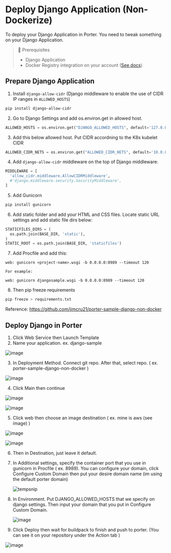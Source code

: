 # Deploy Django Application (Non-Dockerize)

To deploy your Django Application in Porter. You need to tweak something on your Django Application.

> 📘 Prerequisites
> - Django Application
> - Docker Registry integration on your account ([See docs](https://docs.getporter.dev/docs/linking-an-existing-docker-container-registry))


## Prepare Django Application

1. Install `django-allow-cidr` (Django middleware to enable the use of CIDR IP ranges in `ALLOWED_HOSTS`)
  ```sh
  pip install django-allow-cidr
  ```
2.  Go to Django Settings and add os.environ.get in allowed host.
  ```python
  ALLOWED_HOSTS = os.environ.get("DJANGO_ALLOWED_HOSTS", default='127.0.0.1').split(" ")
  ```
3. Add this below allowed host. Put CIDR accordning to the K8s kubelet CIDR
  ```python
  ALLOWED_CIDR_NETS = os.environ.get("ALLOWED_CIDR_NETS", default='10.0.0.0/16').split(" ")
  ```
4. Add `django-allow-cidr` middleware on the top of Django middleware:
  ```python
  MIDDLEWARE = [
    'allow_cidr.middleware.AllowCIDRMiddleware',
    #'django.middleware.security.SecurityMiddleware',
  ]
  ```
5. Add Gunicorn
  ```sh
  pip install gunicorn
  ```
6. Add static folder and add your HTML and CSS files. Locate static URL settings and add static file dirs below:
  ```python
  STATICFILES_DIRS = (
    os.path.join(BASE_DIR, 'static'),
  )
  STATIC_ROOT = os.path.join(BASE_DIR, 'staticfiles')
  ```
7. Add Procfile and add this:
  ```
web: gunicorn <project-name>.wsgi -b 0.0.0.0:8989 --timeout 120 
  
For example: 
  
web: gunicorn djangosample.wsgi -b 0.0.0.0:8989 --timeout 120
  ```
8. Then pip freeze requirements
  ```sh
  pip freeze > requirements.txt
  ```
  Reference:
    https://github.com/jimcru21/porter-sample-django-non-docker

## Deploy Django in Porter

1. Click Web Service then Launch Template
2. Name your application. ex. django-sample

  ![image](https://user-images.githubusercontent.com/52728901/118363487-16c41280-b5c7-11eb-8abb-c3065b9bde76.png)
  
3. In Deployment Method. Connect git repo. After that, select repo. ( ex. porter-sample-django-non-docker )

  ![image](https://user-images.githubusercontent.com/52728901/118363563-918d2d80-b5c7-11eb-8d72-200c68132e4e.png)

4. Click Main then continue

  ![image](https://user-images.githubusercontent.com/52728901/118363600-bda8ae80-b5c7-11eb-9ee7-9d6c821b4b34.png)

  ![image](https://user-images.githubusercontent.com/52728901/118363620-cd27f780-b5c7-11eb-8d8e-3b7a5be6ad22.png)

5. Click web then choose an image destination ( ex. mine is aws (see image) )

  ![image](https://user-images.githubusercontent.com/52728901/118363671-0f513900-b5c8-11eb-8592-ce9ba44ea1f3.png)
  
  ![image](https://user-images.githubusercontent.com/52728901/118363692-2db73480-b5c8-11eb-8420-cf05a8cabf44.png)

6. Then in Destination, just leave it default.
7. In Additional settings, specify the container port that you use in gunicorn in Procfile ( ex. 8989). 
   You can configure your domain, click Configure Custom Domain then put your desire domain name (im using the default porter domain)
   
   ![tempsnip](https://user-images.githubusercontent.com/52728901/118364073-8a671f00-b5c9-11eb-9b15-cfe53b1db7bf.png)

8. In Environment. Put DJANGO_ALLOWED_HOSTS that we specify on django settings. Then input your domain that you put in Configure Custom Domain.

    ![image](https://user-images.githubusercontent.com/52728901/118364222-28f38000-b5ca-11eb-9ce3-94b24f3f43b7.png)

9. Click Deploy then wait for buildpack to finish and push to porter. (You can see it on your repository under the Action tab )

  ![image](https://user-images.githubusercontent.com/52728901/118364697-209c4480-b5cc-11eb-8b06-d9a4a1a89143.png)
